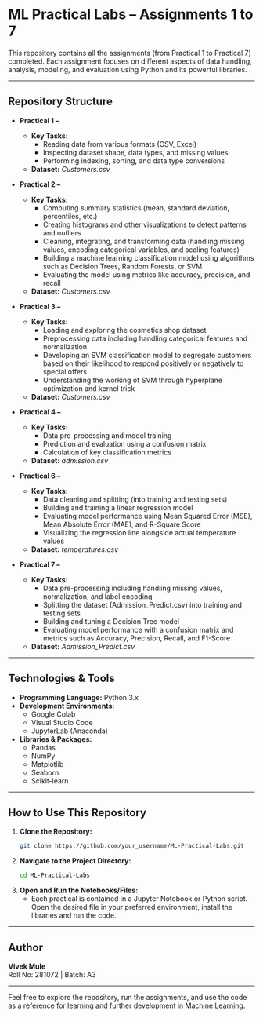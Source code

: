 # ML Practical Labs – Assignments 1 to 7

This repository contains all the assignments (from Practical 1 to Practical 7) completed. Each assignment focuses on different aspects of data handling, analysis, modeling, and evaluation using Python and its powerful libraries.

---

## Repository Structure

- **Practical 1 –**
  - **Key Tasks:**  
    - Reading data from various formats (CSV, Excel)  
    - Inspecting dataset shape, data types, and missing values  
    - Performing indexing, sorting, and data type conversions  
  - **Dataset:** *Customers.csv*  

- **Practical 2 –**
  - **Key Tasks:**  
    - Computing summary statistics (mean, standard deviation, percentiles, etc.)  
    - Creating histograms and other visualizations to detect patterns and outliers  
    - Cleaning, integrating, and transforming data (handling missing values, encoding categorical variables, and scaling features)  
    - Building a machine learning classification model using algorithms such as Decision Trees, Random Forests, or SVM  
    - Evaluating the model using metrics like accuracy, precision, and recall
  - **Dataset:** *Customers.csv*  

- **Practical 3 –**
  - **Key Tasks:**  
    - Loading and exploring the cosmetics shop dataset  
    - Preprocessing data including handling categorical features and normalization  
    - Developing an SVM classification model to segregate customers based on their likelihood to respond positively or negatively to special offers  
    - Understanding the working of SVM through hyperplane optimization and kernel trick
  - **Dataset:** *Customers.csv*  

- **Practical 4 –**
  - **Key Tasks:**  
    - Data pre-processing and model training  
    - Prediction and evaluation using a confusion matrix  
    - Calculation of key classification metrics  
  - **Dataset:** *admission.csv*  

- **Practical 6 –**
  - **Key Tasks:**  
    - Data cleaning and splitting (into training and testing sets)  
    - Building and training a linear regression model  
    - Evaluating model performance using Mean Squared Error (MSE), Mean Absolute Error (MAE), and R-Square Score  
    - Visualizing the regression line alongside actual temperature values
  - **Dataset:** *temperatures.csv*  

- **Practical 7 –**
  - **Key Tasks:**  
    - Data pre-processing including handling missing values, normalization, and label encoding  
    - Splitting the dataset (Admission_Predict.csv) into training and testing sets  
    - Building and tuning a Decision Tree model  
    - Evaluating model performance with a confusion matrix and metrics such as Accuracy, Precision, Recall, and F1-Score
  - **Dataset:** *Admission_Predict.csv*  

---

## Technologies & Tools

- **Programming Language:** Python 3.x
- **Development Environments:**  
  - Google Colab  
  - Visual Studio Code
  - JupyterLab (Anaconda)
- **Libraries & Packages:**  
  - Pandas  
  - NumPy  
  - Matplotlib  
  - Seaborn  
  - Scikit-learn

---

## How to Use This Repository

1. **Clone the Repository:**
   ```bash
   git clone https://github.com/your_username/ML-Practical-Labs.git
   ```
2. **Navigate to the Project Directory:**
   ```bash
   cd ML-Practical-Labs
   ```
3. **Open and Run the Notebooks/Files:**
   - Each practical is contained in a Jupyter Notebook or Python script. Open the desired file in your preferred environment, install the libraries and run the code.

---

## Author

**Vivek Mule**  
Roll No: 281072 | Batch: A3


---

Feel free to explore the repository, run the assignments, and use the code as a reference for learning and further development in Machine Learning.
